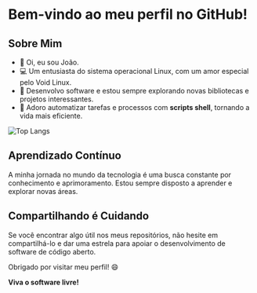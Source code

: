 # Bem-vindo ao meu perfil no GitHub!

## Sobre Mim
- 👋 Oi, eu sou João.
- 💻 Um entusiasta do sistema operacional Linux, com um amor especial pelo Void Linux.
- 🐍 Desenvolvo software e estou sempre explorando novas bibliotecas e projetos interessantes.
- 🚀 Adoro automatizar tarefas e processos com **scripts shell**, tornando a vida mais eficiente.

![Top Langs](https://github-readme-stats.vercel.app/api/top-langs/?username=joao406&hide_progress=true&theme=dark)

## Aprendizado Contínuo
A minha jornada no mundo da tecnologia é uma busca constante por conhecimento e aprimoramento. Estou sempre disposto a aprender e explorar novas áreas.

## Compartilhando é Cuidando
Se você encontrar algo útil nos meus repositórios, não hesite em compartilhá-lo e dar uma estrela para apoiar o desenvolvimento de software de código aberto.

Obrigado por visitar meu perfil! 😄

**Viva o software livre!**
